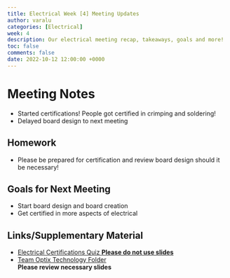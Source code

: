 ```yaml
---
title: Electrical Week [4] Meeting Updates
author: varalu
categories: [Electrical]
week: 4
description: Our electrical meeting recap, takeaways, goals and more!
toc: false
comments: false
date: 2022-10-12 12:00:00 +0000
--- 
```


# Meeting Notes  
- Started certifications! People got certified in crimping and soldering!
- Delayed board design to next meeting

## Homework 
- Please be prepared for certification and review board design should it be necessary!

## Goals for Next Meeting  
- Start board design and board creation
- Get certified in more aspects of electrical

## Links/Supplementary Material  
- [Electrical Certifications Quiz **Please do not use slides**](https://forms.gle/fbAqr6YncPNQv8Zo8)
- [Team Optix Technology Folder](https://drive.google.com/drive/folders/1D4VNl_CzpGJff69jR2onBDxhrS-d7Ol8?usp=sharing)  
**Please review necessary slides**
  
